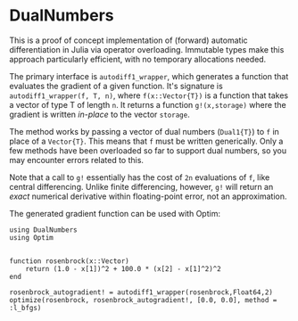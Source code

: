 # DualNumbers

This is a proof of concept implementation of (forward) automatic differentiation in Julia via operator overloading. Immutable types make this approach particularly efficient, with no temporary allocations needed.

The primary interface is ``autodiff1_wrapper``, which generates a function that evaluates the gradient of a given function. It's signature is ``autodiff1_wrapper(f, T, n)``, where ``f(x::Vector{T})`` is a function that takes a vector of type T of length ``n``. It returns a function ``g!(x,storage)`` where the gradient is written *in-place* to the vector ``storage``. 

The method works by passing a vector of dual numbers (``Dual1{T}``) to ``f`` in place of a ``Vector{T}``. This means that ``f`` must be written generically. Only a few methods have been overloaded so far to support dual numbers, so you may encounter errors related to this.

Note that a call to ``g!`` essentially has the cost of ``2n`` evaluations of ``f``, like central differencing. Unlike finite differencing, however, ``g!`` will return an *exact* numerical derivative within floating-point error, not an approximation.

The generated gradient function can be used with Optim:
```
using DualNumbers
using Optim


function rosenbrock(x::Vector)
    return (1.0 - x[1])^2 + 100.0 * (x[2] - x[1]^2)^2
end

rosenbrock_autogradient! = autodiff1_wrapper(rosenbrock,Float64,2)
optimize(rosenbrock, rosenbrock_autogradient!, [0.0, 0.0], method = :l_bfgs)

```
